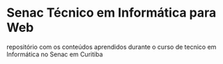 # Senac Técnico em Informática para Web
 repositório com os conteúdos aprendidos durante o curso de tecnico em Informática  no Senac em Curitiba
